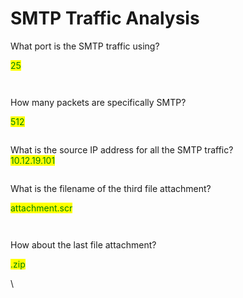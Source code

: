 # SMTP Traffic Analysis

What port is the SMTP traffic using?

<mark style="color:green;">25</mark>

&#x20;

<figure><img src="https://camo.githubusercontent.com/0f9e9f10ca6ba1637a84c34b2bb9ed449c60a141593bf13a8fe2e5de226d6ef5/68747470733a2f2f692e696d6775722e636f6d2f52457a6a4447382e706e67" alt=""><figcaption></figcaption></figure>

&#x20;

<figure><img src="https://camo.githubusercontent.com/b1c0049986e14495d1296c8565119b6a13123ffcffedfc4527b3dc85fe529d26/68747470733a2f2f692e696d6775722e636f6d2f796167353331782e706e67" alt=""><figcaption></figcaption></figure>

How many packets are specifically SMTP?

<mark style="color:green;">512</mark>

<figure><img src="https://camo.githubusercontent.com/9d4250bd02d89b672e5619bcd69a2034f137519f554e06d94e73895eff94d818/68747470733a2f2f692e696d6775722e636f6d2f306957424b34412e706e67" alt=""><figcaption></figcaption></figure>

What is the source IP address for all the SMTP traffic?\
<mark style="color:green;">10.12.19.101</mark>

&#x20;

<figure><img src="https://camo.githubusercontent.com/69bd95d09460aefb0fb31763dfa44cb6567b89de18170a27f41a7a3f4c952044/68747470733a2f2f692e696d6775722e636f6d2f573639655257682e706e67" alt=""><figcaption></figcaption></figure>

What is the filename of the third file attachment?

<mark style="color:green;">attachment.scr</mark>

&#x20;

<figure><img src="https://camo.githubusercontent.com/e33206b7d7878e960ab4cf8e29a5a494bf2cd2ebd17f55381a79ae428c7c073a/68747470733a2f2f692e696d6775722e636f6d2f4c7237636971492e706e67" alt=""><figcaption></figcaption></figure>

<figure><img src="https://camo.githubusercontent.com/3ada584f5da434608505f5d69f73c16e92e57ab5e4246e0e499f6272a8c363a0/68747470733a2f2f692e696d6775722e636f6d2f43735877366f642e706e67" alt=""><figcaption></figcaption></figure>

How about the last file attachment?

<mark style="color:green;">.zip</mark>

&#x20;\


<figure><img src="https://camo.githubusercontent.com/47669e25a279e23f80fbf35005d9432227e503df0fc2006cc4c6accc96d1d3d6/68747470733a2f2f692e696d6775722e636f6d2f30736d6175365a2e706e67" alt=""><figcaption></figcaption></figure>

&#x20;

<figure><img src="https://camo.githubusercontent.com/64c680bcfccac7f4275c8e3ee1721f9b9cb384797436bf1355115a380e783ad5/68747470733a2f2f692e696d6775722e636f6d2f45536d635462532e706e67" alt=""><figcaption></figcaption></figure>
